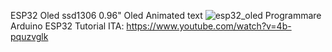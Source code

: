 ESP32 Oled ssd1306 0.96" Oled Animated text
![esp32_oled](https://github.com/user-attachments/assets/0aa94e28-b68b-4f59-a883-36e5ee9577be)
Programmare Arduino ESP32 Tutorial ITA: https://www.youtube.com/watch?v=4b-pquzvglk
